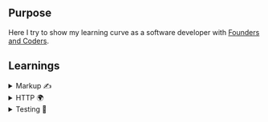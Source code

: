 ## Purpose

Here I try to show my learning curve as a software developer with [Founders and Coders](https://github.com/foundersandcoders). 




## Learnings

<details>
  <summary>Markup ✍</summary>
  
  - Semantic HTML to aid accessibility and SEO.
  - Site is accessible for screen readers
  - Sufficient colour contrast.
  - Accessibility tool.
  - Media queries. 
  - Mobile-first.
  - CSS BEM methodology.
  - Flexbox.
  - Grid.
  - Coherent Git commits.
  - HTML forms.
</details>
<details>
  <summary>HTTP 🌍</summary>
  
  - Asynchronous coding.
  - Callbacks.
  - Promises.
  - Fetch.
  - GET and POST.
  - .map()
  - .filter()
  - DOM selectors.
  - .toggle()
  - Consistent layout.
  - Spacing guidelines.
  - Debug with web browser and console.log()
</details>


<details>
  <summary>Testing 🚀</summary>

  - Red, green, refactor.
  - Write running tests with Jest.
  - Group related tests with `describe()`
  - Verify equality with `assertEquals()`
  - Create assertions with `expect()`
  - Define individual cases with `it()`
  - Verify errors with `toThrow()` and `not.toThrow()`
  - Strict equality (===) with `toBe()`
  - Deep equality of objects and arrays with `toEqual()`
</details>
